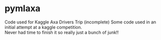 # pymlaxa
Code used for Kaggle Axa Drivers Trip (incomplete)
Some code used in an initial attempt at a kaggle competition.  
Never had time to finish it so really just a bunch of junk!!
